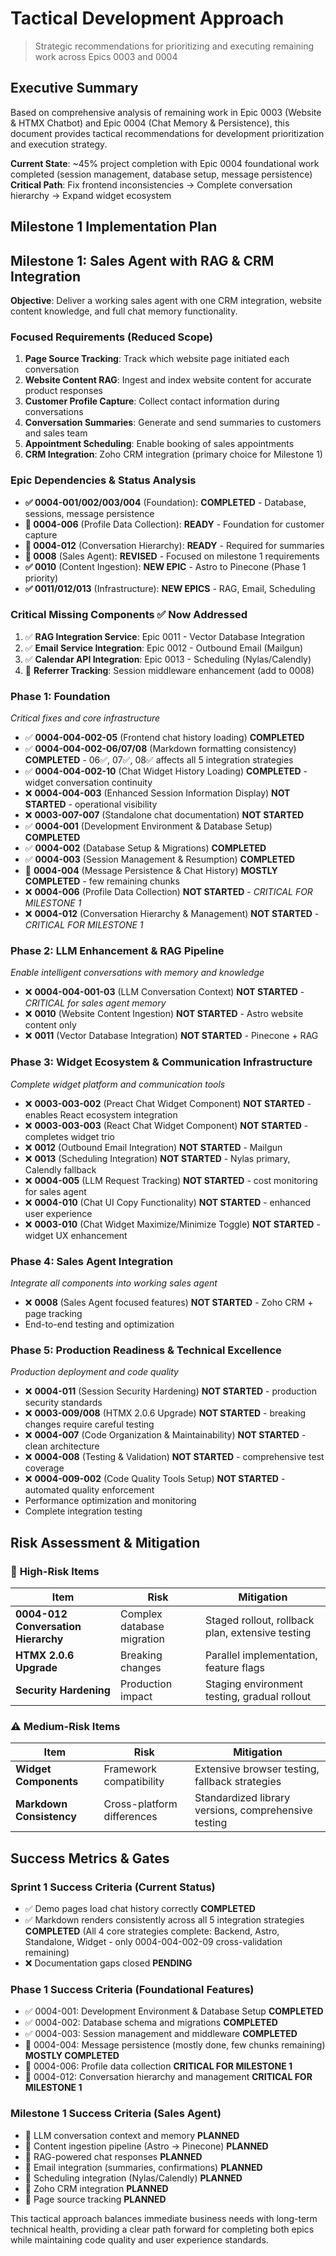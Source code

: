 # Tactical Development Approach
> Strategic recommendations for prioritizing and executing remaining work across Epics 0003 and 0004

## Executive Summary

Based on comprehensive analysis of remaining work in Epic 0003 (Website & HTMX Chatbot) and Epic 0004 (Chat Memory & Persistence), this document provides tactical recommendations for development prioritization and execution strategy.

**Current State**: ~45% project completion with Epic 0004 foundational work completed (session management, database setup, message persistence)
**Critical Path**: Fix frontend inconsistencies → Complete conversation hierarchy → Expand widget ecosystem

## Milestone 1 Implementation Plan

## Milestone 1: Sales Agent with RAG & CRM Integration

**Objective**: Deliver a working sales agent with one CRM integration, website content knowledge, and full chat memory functionality.

### **Focused Requirements (Reduced Scope)**
1. **Page Source Tracking**: Track which website page initiated each conversation
2. **Website Content RAG**: Ingest and index website content for accurate product responses
3. **Customer Profile Capture**: Collect contact information during conversations
4. **Conversation Summaries**: Generate and send summaries to customers and sales team
5. **Appointment Scheduling**: Enable booking of sales appointments
6. **CRM Integration**: Zoho CRM integration (primary choice for Milestone 1)

### **Epic Dependencies & Status Analysis**
- **✅ 0004-001/002/003/004** (Foundation): **COMPLETED** - Database, sessions, message persistence
- **🔄 0004-006** (Profile Data Collection): **READY** - Foundation for customer capture
- **🔄 0004-012** (Conversation Hierarchy): **READY** - Required for summaries  
- **🔄 0008** (Sales Agent): **REVISED** - Focused on milestone 1 requirements
- **✅ 0010** (Content Ingestion): **NEW EPIC** - Astro to Pinecone (Phase 1 priority)
- **✅ 0011/012/013** (Infrastructure): **NEW EPICS** - RAG, Email, Scheduling

### **Critical Missing Components ✅ Now Addressed**
1. ✅ **RAG Integration Service**: Epic 0011 - Vector Database Integration
2. ✅ **Email Service Integration**: Epic 0012 - Outbound Email (Mailgun)
3. ✅ **Calendar API Integration**: Epic 0013 - Scheduling (Nylas/Calendly)
4. 🔄 **Referrer Tracking**: Session middleware enhancement (add to 0008)

### **Phase 1: Foundation** 
*Critical fixes and core infrastructure*

- ✅ **0004-004-002-05** (Frontend chat history loading) **COMPLETED**
- ✅ **0004-004-002-06/07/08** (Markdown formatting consistency) **COMPLETED** - 06✅, 07✅, 08✅ affects all 5 integration strategies
- ✅ **0004-004-002-10** (Chat Widget History Loading) **COMPLETED** - widget conversation continuity
- ❌ **0004-004-003** (Enhanced Session Information Display) **NOT STARTED** - operational visibility
- ❌ **0003-007-007** (Standalone chat documentation) **NOT STARTED** 
- ✅ **0004-001** (Development Environment & Database Setup) **COMPLETED**
- ✅ **0004-002** (Database Setup & Migrations) **COMPLETED**
- ✅ **0004-003** (Session Management & Resumption) **COMPLETED**
- 🔄 **0004-004** (Message Persistence & Chat History) **MOSTLY COMPLETED** - few remaining chunks
- ❌ **0004-006** (Profile Data Collection) **NOT STARTED** - *CRITICAL FOR MILESTONE 1*
- ❌ **0004-012** (Conversation Hierarchy & Management) **NOT STARTED** - *CRITICAL FOR MILESTONE 1*

### **Phase 2: LLM Enhancement & RAG Pipeline**
*Enable intelligent conversations with memory and knowledge*

- ❌ **0004-004-001-03** (LLM Conversation Context) **NOT STARTED** - *CRITICAL for sales agent memory*
- ❌ **0010** (Website Content Ingestion) **NOT STARTED** - Astro website content only
- ❌ **0011** (Vector Database Integration) **NOT STARTED** - Pinecone + RAG

### **Phase 3: Widget Ecosystem & Communication Infrastructure**
*Complete widget platform and communication tools*

- ❌ **0003-003-002** (Preact Chat Widget Component) **NOT STARTED** - enables React ecosystem integration
- ❌ **0003-003-003** (React Chat Widget Component) **NOT STARTED** - completes widget trio
- ❌ **0012** (Outbound Email Integration) **NOT STARTED** - Mailgun
- ❌ **0013** (Scheduling Integration) **NOT STARTED** - Nylas primary, Calendly fallback
- ❌ **0004-005** (LLM Request Tracking) **NOT STARTED** - cost monitoring for sales agent
- ❌ **0004-010** (Chat UI Copy Functionality) **NOT STARTED** - enhanced user experience
- ❌ **0003-010** (Chat Widget Maximize/Minimize Toggle) **NOT STARTED** - widget UX enhancement

### **Phase 4: Sales Agent Integration**
*Integrate all components into working sales agent*

- ❌ **0008** (Sales Agent focused features) **NOT STARTED** - Zoho CRM + page tracking
- End-to-end testing and optimization

### **Phase 5: Production Readiness & Technical Excellence**
*Production deployment and code quality*

- ❌ **0004-011** (Session Security Hardening) **NOT STARTED** - production security standards
- ❌ **0003-009/008** (HTMX 2.0.6 Upgrade) **NOT STARTED** - breaking changes require careful testing
- ❌ **0004-007** (Code Organization & Maintainability) **NOT STARTED** - clean architecture
- ❌ **0004-008** (Testing & Validation) **NOT STARTED** - comprehensive test coverage
- ❌ **0004-009-002** (Code Quality Tools Setup) **NOT STARTED** - automated quality enforcement
- Performance optimization and monitoring
- Complete integration testing

## Risk Assessment & Mitigation

### 🚨 **High-Risk Items**
| Item | Risk | Mitigation |
|------|------|------------|
| **0004-012 Conversation Hierarchy** | Complex database migration | Staged rollout, rollback plan, extensive testing |
| **HTMX 2.0.6 Upgrade** | Breaking changes | Parallel implementation, feature flags |
| **Security Hardening** | Production impact | Staging environment testing, gradual rollout |

### ⚠️ **Medium-Risk Items**
| Item | Risk | Mitigation |
|------|------|------------|
| **Widget Components** | Framework compatibility | Extensive browser testing, fallback strategies |
| **Markdown Consistency** | Cross-platform differences | Standardized library versions, comprehensive testing |

## Success Metrics & Gates

### **Sprint 1 Success Criteria (Current Status)**
- ✅ Demo pages load chat history correctly **COMPLETED**
- ✅ Markdown renders consistently across all 5 integration strategies **COMPLETED** (All 4 core strategies complete: Backend, Astro, Standalone, Widget - only 0004-004-002-09 cross-validation remaining)
- ❌ Documentation gaps closed **PENDING**

### **Phase 1 Success Criteria (Foundational Features)**
- ✅ 0004-001: Development Environment & Database Setup **COMPLETED**
- ✅ 0004-002: Database schema and migrations **COMPLETED**
- ✅ 0004-003: Session management and middleware **COMPLETED** 
- 🔄 0004-004: Message persistence (mostly done, few chunks remaining) **MOSTLY COMPLETED**
- 🔄 0004-006: Profile data collection **CRITICAL FOR MILESTONE 1**
- 🔄 0004-012: Conversation hierarchy and management **CRITICAL FOR MILESTONE 1**

### **Milestone 1 Success Criteria (Sales Agent)**
- 🔄 LLM conversation context and memory **PLANNED**
- 🔄 Content ingestion pipeline (Astro → Pinecone) **PLANNED**
- 🔄 RAG-powered chat responses **PLANNED**
- 🔄 Email integration (summaries, confirmations) **PLANNED**
- 🔄 Scheduling integration (Nylas/Calendly) **PLANNED**
- 🔄 Zoho CRM integration **PLANNED**
- 🔄 Page source tracking **PLANNED**

This tactical approach balances immediate business needs with long-term technical health, providing a clear path forward for completing both epics while maintaining code quality and user experience standards.
